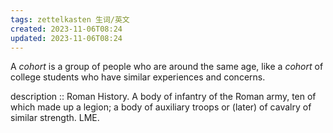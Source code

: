 ```yaml
---
tags: zettelkasten 生词/英文
created: 2023-11-06T08:24
updated: 2023-11-06T08:24
---
```


A _cohort_ is a group of people who are around the same age, like a _cohort_ of college students who have similar experiences and concerns.

  
description :: Roman History. A body of infantry of the Roman army, ten of which made up a legion; a body of auxiliary troops or (later) of cavalry of similar strength. LME.